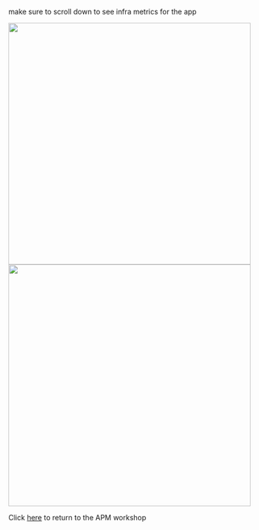 make sure to scroll down to see infra metrics for the app

<img src="../../../assets/vlcsnap-00002.png" width="480" />   

<img src="../../../assets/vlcsnap-00003.png" width="480" />  

Click [here](../3-workshop-labs.md) to return to the APM workshop
